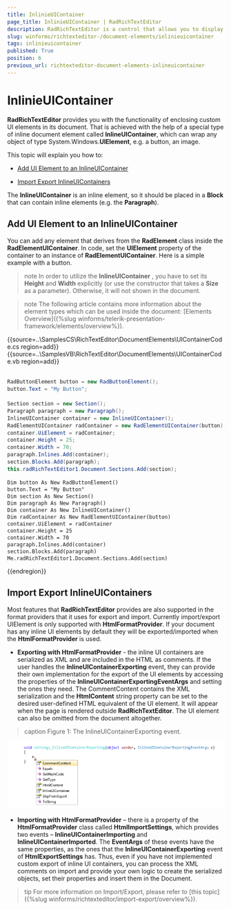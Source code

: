 ```yaml
---
title: InlinieUIContainer
page_title: InlinieUIContainer | RadRichTextEditor
description: RadRichTextEditor is a control that allows you to display and edit rich text content including sections, paragraphs, spans, italic text, bold text, inline images, tables etc.
slug: winforms/richtexteditor-/document-elements/inlinieuicontainer
tags: inlinieuicontainer
published: True
position: 6
previous_url: richtexteditor-document-elements-inlineuicontainer
---
```


# InlinieUIContainer
 
__RadRichTextEditor__ provides you with the functionality of enclosing custom UI elements in its document. That is achieved with the help of a special type of inline document element called __InlineUIContainer__, which can wrap any object of type System.Windows.__UIElement__, e.g. a button, an image.
      
This topic will explain you how to:

* [Add UI Element to an InlineUIContainer](#add-ui-element-to-an-inlineuicontainer)

* [Import Export InlineUIContainers](#import-export-inlineuicontainers)

The __InlineUIContainer__ is an inline element, so it should be placed in a __Block__ that can contain inline elements (e.g. the __Paragraph__).      

## Add UI Element to an InlineUIContainer

You can add any element that derives from the **RadElement** class inside the __RadElementUIContainer__. In code, set the __UIElement__ property of the container to an instance of __RadElementUIContainer__. Here is a simple example with a button.
        
>note In order to utilize the __InlineUIContainer__ , you have to set its __Height__ and __Width__ explicitly (or use the constructor that takes a __Size__ as a parameter). Otherwise, it will not shown in the document.
>

>note The following article contains more information about the element types which can be used inside the document: [Elements Overview]({%slug winforms/telerik-presentation-framework/elements/overview%}).
>

{{source=..\SamplesCS\RichTextEditor\DocumentElements\UIContainerCode.cs region=add}} 
{{source=..\SamplesVB\RichTextEditor\DocumentElements\UIContainerCode.vb region=add}} 

````C#
            
RadButtonElement button = new RadButtonElement();
button.Text = "My Button";
            
Section section = new Section();
Paragraph paragraph = new Paragraph();
InlineUIContainer container = new InlineUIContainer();
RadElementUIContainer radContainer = new RadElementUIContainer(button);
container.UiElement = radContainer;
container.Height = 25;
container.Width = 70;
paragraph.Inlines.Add(container);
section.Blocks.Add(paragraph);
this.radRichTextEditor1.Document.Sections.Add(section);

````
````VB.NET
Dim button As New RadButtonElement()
button.Text = "My Button"
Dim section As New Section()
Dim paragraph As New Paragraph()
Dim container As New InlineUIContainer()
Dim radContainer As New RadElementUIContainer(button)
container.UiElement = radContainer
container.Height = 25
container.Width = 70
paragraph.Inlines.Add(container)
section.Blocks.Add(paragraph)
Me.radRichTextEditor1.Document.Sections.Add(section)

````

{{endregion}} 

##  Import Export InlineUIContainers      

Most features that __RadRichTextEditor__ provides are also supported in the format providers that it uses for export and import. Currently import/export UIElement is only supported with __HtmlFormatProvider__. If your document has any inline UI elements by default they will be exported/imported when the __HtmlFormatProvider__ is used.
        
* __Exporting with HtmlFormatProvider__ - the inline UI containers are serialized as XML and are included in the HTML as comments. If the user handles the __InlineUIContainerExporting__ event, they can provide their own implementation for the export of the UI elements by accessing the properties of the __InlineUIContainerExportingEventArgs__ and setting the ones they need. The CommentContent contains the XML serialization and the __HtmlContent__ string property can be set to the desired user-defined HTML equivalent of the UI element. It will appear when the page is rendered outside **RadRichTextEditor**. The UI element can also be omitted from the document altogether.
            
>caption Figure 1: The InlineUIContainerExporting event.

![richtexteditor-document-elements-inlineuicontainer 001](images/richtexteditor-document-elements-inlineuicontainer001.png)

* __Importing with HtmlFormatProvider__ – there is a property of the **HtmlFormatProvider** class called __HtmlImportSettings__, which provides two events – __InlineUIContainerImporting__ and __InlineUIContainerImported__. The __EventArgs__ of these events have the same properties, as the ones that the __InlineUIContainerExporting__ event of __HtmlExportSettings__ has. Thus, even if you have not implemented custom export of inline UI containers, you can process the XML comments on import and provide your own logic to create the serialized objects, set their properties and insert them in the Document.
            
>tip For more information on Import/Export, please refer to [this topic]({%slug winforms/richtexteditor/import-export/overview%}).
>

